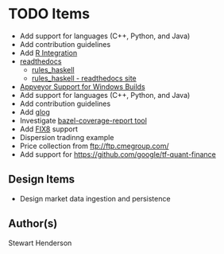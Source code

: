 # TODO Items

* Add support for languages (C++, Python, and Java)
* Add contribution guidelines
* Add [R Integration](https://github.com/grailbio/rules_r)
* [readthedocs](https://readthedocs.org/)
    * [rules_haskell](https://github.com/tweag/rules_haskell)
    * [rules_haskell - readthedocs site](https://rules-haskell.readthedocs.io/en/latest/)
* [Appveyor Support for Windows Builds](https://www.appveyor.com/)
* Add support for languages (C++, Python, and Java)
* Add contribution guidelines
* Add [glog](http://rpg.ifi.uzh.ch/docs/glog.html)
* Investigate [bazel-coverage-report tool](https://github.com/hchauvin/bazel-coverage-report)
* Add [FIX8](https://github.com/fix8/fix8) support
* Dispersion tradinng example
* Price collection from ftp://ftp.cmegroup.com/
* Add support for https://github.com/google/tf-quant-finance

## Design Items

* Design market data ingestion and persistence

## Author(s)

Stewart Henderson
